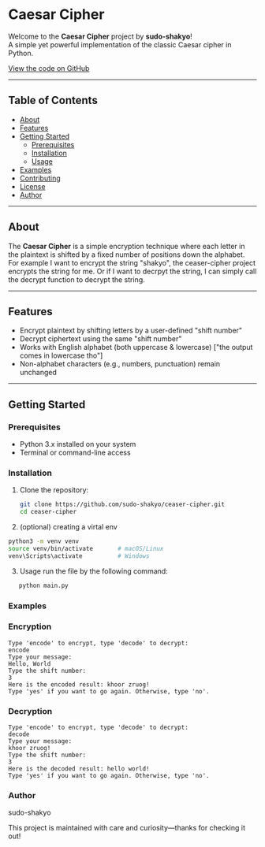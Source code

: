 # Caesar Cipher

Welcome to the **Caesar Cipher** project by **sudo-shakyo**!  
A simple yet powerful implementation of the classic Caesar cipher in Python.

[View the code on GitHub](https://github.com/sudo-shakyo/ceaser-cipher)

---

##  Table of Contents
- [About](#about)  
- [Features](#features)  
- [Getting Started](#getting-started)  
  - [Prerequisites](#prerequisites)  
  - [Installation](#installation)  
  - [Usage](#usage)  
- [Examples](#examples)  
- [Contributing](#contributing)  
- [License](#license)  
- [Author](#author)  

---

## About

The **Caesar Cipher** is a simple encryption technique where each letter in the plaintext is shifted by a fixed number of positions down the alphabet. For example I want to encrypt the string "shakyo", the ceaser-cipher project encrypts the string for me. Or if I want to decrpyt the string, I can simply call the decrypt function to decrypt the string.

---

## Features

- Encrypt plaintext by shifting letters by a user-defined "shift number"
- Decrypt ciphertext using the same "shift number"
- Works with English alphabet (both uppercase & lowercase) ["the output comes in lowercase tho"]
- Non-alphabet characters (e.g., numbers, punctuation) remain unchanged  

---

## Getting Started

### Prerequisites

- Python 3.x installed on your system  
- Terminal or command-line access  

### Installation

1. Clone the repository:

   ```bash
   git clone https://github.com/sudo-shakyo/ceaser-cipher.git
   cd ceaser-cipher
2.  (optional) creating a virtal env
   ```bash
python3 -m venv venv
source venv/bin/activate       # macOS/Linux
venv\Scripts\activate          # Windows
```
3. Usage
run the file by the following command:
```bash
   python main.py
```
### Examples 
### Encryption
```
Type 'encode' to encrypt, type 'decode' to decrypt:
encode
Type your message:
Hello, World
Type the shift number: 
3
Here is the encoded result: khoor zruog!
Type 'yes' if you want to go again. Otherwise, type 'no'.
```
### Decryption
```
Type 'encode' to encrypt, type 'decode' to decrypt:
decode
Type your message:
khoor zruog!
Type the shift number: 
3
Here is the decoded result: hello world!
Type 'yes' if you want to go again. Otherwise, type 'no'.
```
### Author

sudo-shakyo

This project is maintained with care and curiosity—thanks for checking it out!



